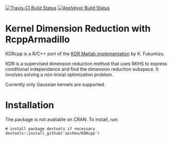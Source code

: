[![Travis-CI Build Status](https://travis-ci.org/aschmu/KDRcpp.svg?branch=master)](https://travis-ci.org/aschmu/KDRcpp)
[![AppVeyor Build Status](https://ci.appveyor.com/api/projects/status/github/aschmu/KDRcpp?branch=master&svg=true)](https://ci.appveyor.com/project/aschmu/KDRcpp)


# Kernel Dimension Reduction with RcppArmadillo

KDRcpp is a R/C++ port of the [KDR Matlab implementation](http://www.ism.ac.jp/~fukumizu/software.html) by K. Fukumizu.

KDR is a supervised dimension reduction method that uses RKHS to express conditional independance and find the dimension reduction subspace. It involves solving a non-trivial optimization problem.

Currently only Gaussian kernels are supported.

# Installation 

The package is not available on CRAN. To install, run:

	# install package devtools if necessary
	devtools::install_github('aschmu/KDRcpp')


